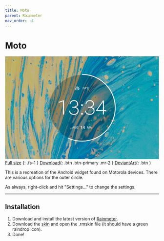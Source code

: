 ```yaml
---
title: Moto
parent: Rainmeter
nav_order: -4
---
```


# Moto

![](header_1500px.jpg)
[Full size](header.jpg)
{: .fs-1 }
[Download](https://github.com/adriaanjelle/Moto/releases/latest){: .btn .btn-primary .mr-2 }
[DeviantArt](https://www.deviantart.com/adriaanjelle/art/Moto-Updated-2024-06-17-983724004){: .btn }

This is a recreation of the Android widget found on Motorola devices. There are various options for the outer circle.

As always, right-click and hit "Settings..." to change the settings.

----

## Installation

1. Download and install the latest version of [Rainmeter](https://www.rainmeter.net/).  
2. Download the [skin](https://github.com/adriaanjelle/Moto/releases/latest) and open the .rmskin file (it should have a green raindrop icon).  
3. Done!
